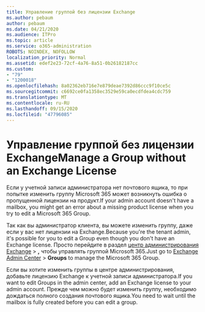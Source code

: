 ```yaml
---
title: Управление группой без лицензии Exchange
ms.author: pebaum
author: pebaum
ms.date: 04/21/2020
ms.audience: ITPro
ms.topic: article
ms.service: o365-administration
ROBOTS: NOINDEX, NOFOLLOW
localization_priority: Normal
ms.assetid: edef2e23-72cf-4a76-8a51-0b26182187cc
ms.custom:
- "79"
- "1200018"
ms.openlocfilehash: 8a02362eb716e7e879deae7392d86ccc9f10ce5c
ms.sourcegitcommit: c6692ce0fa1358ec3529e59ca0ecdfdea4cdc759
ms.translationtype: MT
ms.contentlocale: ru-RU
ms.lasthandoff: 09/15/2020
ms.locfileid: "47796085"
---
```

# <a name="manage-a-group-without-an-exchange-license"></a><span data-ttu-id="6175a-102">Управление группой без лицензии Exchange</span><span class="sxs-lookup"><span data-stu-id="6175a-102">Manage a Group without an Exchange License</span></span>

<span data-ttu-id="6175a-103">Если у учетной записи администратора нет почтового ящика, то при попытке изменить группу Microsoft 365 может возникнуть ошибка о пропущенной лицензии на продукт.</span><span class="sxs-lookup"><span data-stu-id="6175a-103">If your admin account doesn't have a mailbox, you might get an error about a missing product license when you try to edit a Microsoft 365 Group.</span></span>
  
<span data-ttu-id="6175a-104">Так как вы администратор клиента, вы можете изменить группу, даже если у вас нет лицензии на Exchange.</span><span class="sxs-lookup"><span data-stu-id="6175a-104">Because you're the tenant admin, it's possible for you to edit a Group even though you don't have an Exchange license.</span></span> <span data-ttu-id="6175a-105">Просто перейдите в раздел [центр администрирования Exchange](https://outlook.office365.com/ecp.aspx) \> **,** чтобы управлять группой Microsoft 365.</span><span class="sxs-lookup"><span data-stu-id="6175a-105">Just go to [Exchange Admin Center](https://outlook.office365.com/ecp.aspx) \> **Groups** to manage the Microsoft 365 Group.</span></span>
  
<span data-ttu-id="6175a-106">Если вы хотите изменить группы в центре администрирования, добавьте лицензию Exchange к учетной записи администратора.</span><span class="sxs-lookup"><span data-stu-id="6175a-106">If you want to edit Groups in the admin center, add an Exchange license to your admin account.</span></span> <span data-ttu-id="6175a-107">Прежде чем можно будет изменить группу, необходимо дождаться полного создания почтового ящика.</span><span class="sxs-lookup"><span data-stu-id="6175a-107">You need to wait until the mailbox is fully created before you can edit a group.</span></span>
  